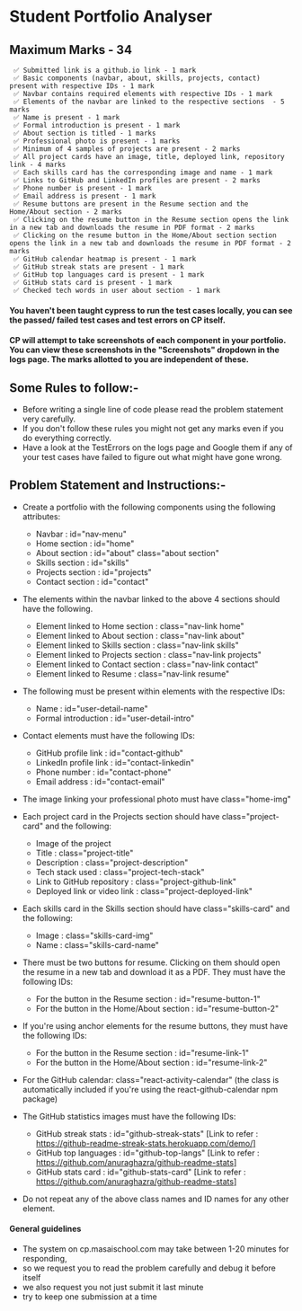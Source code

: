 # Student Portfolio Analyser

## Maximum Marks - 34

```
 ✅ Submitted link is a github.io link - 1 mark
 ✅ Basic components (navbar, about, skills, projects, contact) present with respective IDs - 1 mark
 ✅ Navbar contains required elements with respective IDs - 1 mark
 ✅ Elements of the navbar are linked to the respective sections  - 5 marks
 ✅ Name is present - 1 mark
 ✅ Formal introduction is present - 1 mark
 ✅ About section is titled - 1 marks
 ✅ Professional photo is present - 1 marks
 ✅ Minimum of 4 samples of projects are present - 2 marks
 ✅ All project cards have an image, title, deployed link, repository link - 4 marks
 ✅ Each skills card has the corresponding image and name - 1 mark
 ✅ Links to GitHub and LinkedIn profiles are present - 2 marks
 ✅ Phone number is present - 1 mark
 ✅ Email address is present - 1 mark
 ✅ Resume buttons are present in the Resume section and the Home/About section - 2 marks
 ✅ Clicking on the resume button in the Resume section opens the link in a new tab and downloads the resume in PDF format - 2 marks
 ✅ Clicking on the resume button in the Home/About section section opens the link in a new tab and downloads the resume in PDF format - 2 marks
 ✅ GitHub calendar heatmap is present - 1 mark
 ✅ GitHub streak stats are present - 1 mark
 ✅ GitHub top languages card is present - 1 mark
 ✅ GitHub stats card is present - 1 mark
 ✅ Checked tech words in user about section - 1 mark

```

#### You haven't been taught cypress to run the test cases locally, you can see the passed/ failed test cases and test errors on CP itself.

#### CP will attempt to take screenshots of each component in your portfolio. You can view these screenshots in the "Screenshots" dropdown in the logs page. The marks allotted to you are independent of these.

## Some Rules to follow:-

- Before writing a single line of code please read the problem statement very carefully.
- If you don't follow these rules you might not get any marks even if you do everything correctly.
- Have a look at the TestErrors on the logs page and Google them if any of your test cases have failed to figure out what might have gone wrong.

## Problem Statement and Instructions:-

- Create a portfolio with the following components using the following attributes:
  - Navbar : id="nav-menu"
  - Home section : id="home"
  - About section : id="about" class="about section"
  - Skills section : id="skills"
  - Projects section : id="projects"
  - Contact section : id="contact"
- The elements within the navbar linked to the above 4 sections should have the following.
  - Element linked to Home section : class="nav-link home"
  - Element linked to About section : class="nav-link about"
  - Element linked to Skills section : class="nav-link skills"
  - Element linked to Projects section : class="nav-link projects"
  - Element linked to Contact section : class="nav-link contact"
  - Element linked to Resume : class="nav-link resume"



- The following must be present within elements with the respective IDs:
  - Name : id="user-detail-name"
  - Formal introduction : id="user-detail-intro"

  
- Contact elements must have the following IDs:
  - GitHub profile link : id="contact-github"
  - LinkedIn profile link : id="contact-linkedin"
  - Phone number : id="contact-phone"
  - Email address : id="contact-email"
- The image linking your professional photo must have class="home-img"


- Each project card in the Projects section should have class="project-card" and the following:
  - Image of the project
  - Title : class="project-title"
  - Description : class="project-description"
  - Tech stack used : class="project-tech-stack"
  - Link to GitHub repository : class="project-github-link"
  - Deployed link or video link : class="project-deployed-link"

- Each skills card in the Skills section should have class="skills-card" and the following:
  - Image : class="skills-card-img"
  - Name : class="skills-card-name"

- There must be two buttons for resume. Clicking on them should open the resume in a new tab and download it as a PDF. They must have the following IDs:
  - For the button in the Resume section : id="resume-button-1"
  - For the button in the Home/About section : id="resume-button-2"


- If you're using anchor elements for the resume buttons, they must have the following IDs:
  - For the button in the Resume section : id="resume-link-1"
  - For the button in the Home/About section : id="resume-link-2"
- For the GitHub calendar: class="react-activity-calendar" (the class is automatically included if you're using the react-github-calendar npm package)
- The GitHub statistics images must have the following IDs:
  - GitHub streak stats : id="github-streak-stats" [Link to refer : https://github-readme-streak-stats.herokuapp.com/demo/]
  - GitHub top languages : id="github-top-langs" [Link to refer : https://github.com/anuraghazra/github-readme-stats]
  - GitHub stats card : id="github-stats-card" [Link to refer : https://github.com/anuraghazra/github-readme-stats]
- Do not repeat any of the above class names and ID names for any other element.

#### General guidelines

- The system on cp.masaischool.com may take between 1-20 minutes for responding,
- so we request you to read the problem carefully and debug it before itself
- we also request you not just submit it last minute
- try to keep one submission at a time
